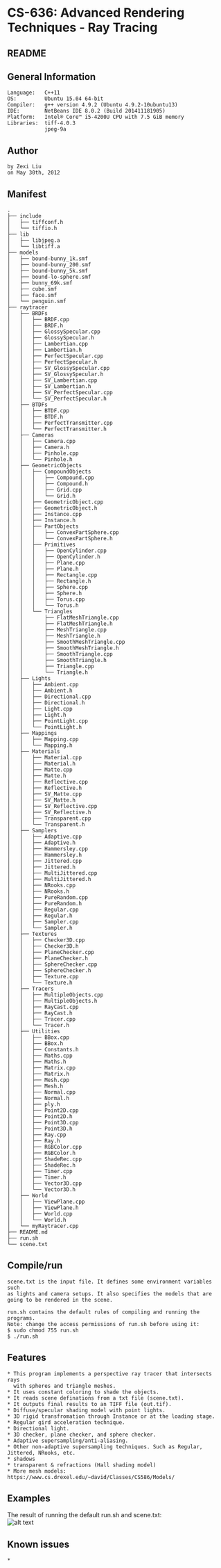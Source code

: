 CS-636: Advanced Rendering Techniques - Ray Tracing
===================================================

README
------
       
General Information
-------------------
    Language:	C++11
    OS:	        Ubuntu 15.04 64-bit  
    Compiler:	g++ version 4.9.2 (Ubuntu 4.9.2-10ubuntu13)  
    IDE:        NetBeans IDE 8.0.2 (Build 201411181905)  
    Platform:   Intel® Core™ i5-4200U CPU with 7.5 GiB memory  
    Libraries:  tiff-4.0.3
                jpeg-9a
    
Author
------

    by Zexi Liu  
    on May 30th, 2012
    
Manifest
--------

    .
    ├── include
    │   ├── tiffconf.h
    │   └── tiffio.h
    ├── lib
    │   ├── libjpeg.a
    │   └── libtiff.a
    ├── models
    │   ├── bound-bunny_1k.smf
    │   ├── bound-bunny_200.smf
    │   ├── bound-bunny_5k.smf
    │   ├── bound-lo-sphere.smf
    │   ├── bunny_69k.smf
    │   ├── cube.smf
    │   ├── face.smf
    │   └── penguin.smf
    ├── raytracer
    │   ├── BRDFs
    │   │   ├── BRDF.cpp
    │   │   ├── BRDF.h
    │   │   ├── GlossySpecular.cpp
    │   │   ├── GlossySpecular.h
    │   │   ├── Lambertian.cpp
    │   │   ├── Lambertian.h
    │   │   ├── PerfectSpecular.cpp
    │   │   ├── PerfectSpecular.h
    │   │   ├── SV_GlossySpecular.cpp
    │   │   ├── SV_GlossySpecular.h
    │   │   ├── SV_Lambertian.cpp
    │   │   ├── SV_Lambertian.h
    │   │   ├── SV_PerfectSpecular.cpp
    │   │   └── SV_PerfectSpecular.h
    │   ├── BTDFs
    │   │   ├── BTDF.cpp
    │   │   ├── BTDF.h
    │   │   ├── PerfectTransmitter.cpp
    │   │   └── PerfectTransmitter.h
    │   ├── Cameras
    │   │   ├── Camera.cpp
    │   │   ├── Camera.h
    │   │   ├── Pinhole.cpp
    │   │   └── Pinhole.h
    │   ├── GeometricObjects
    │   │   ├── CompoundObjects
    │   │   │   ├── Compound.cpp
    │   │   │   ├── Compound.h
    │   │   │   ├── Grid.cpp
    │   │   │   └── Grid.h
    │   │   ├── GeometricObject.cpp
    │   │   ├── GeometricObject.h
    │   │   ├── Instance.cpp
    │   │   ├── Instance.h
    │   │   ├── PartObjects
    │   │   │   ├── ConvexPartSphere.cpp
    │   │   │   └── ConvexPartSphere.h
    │   │   ├── Primitives
    │   │   │   ├── OpenCylinder.cpp
    │   │   │   ├── OpenCylinder.h
    │   │   │   ├── Plane.cpp
    │   │   │   ├── Plane.h
    │   │   │   ├── Rectangle.cpp
    │   │   │   ├── Rectangle.h
    │   │   │   ├── Sphere.cpp
    │   │   │   ├── Sphere.h
    │   │   │   ├── Torus.cpp
    │   │   │   └── Torus.h
    │   │   └── Triangles
    │   │       ├── FlatMeshTriangle.cpp
    │   │       ├── FlatMeshTriangle.h
    │   │       ├── MeshTriangle.cpp
    │   │       ├── MeshTriangle.h
    │   │       ├── SmoothMeshTriangle.cpp
    │   │       ├── SmoothMeshTriangle.h
    │   │       ├── SmoothTriangle.cpp
    │   │       ├── SmoothTriangle.h
    │   │       ├── Triangle.cpp
    │   │       └── Triangle.h
    │   ├── Lights
    │   │   ├── Ambient.cpp
    │   │   ├── Ambient.h
    │   │   ├── Directional.cpp
    │   │   ├── Directional.h
    │   │   ├── Light.cpp
    │   │   ├── Light.h
    │   │   ├── PointLight.cpp
    │   │   └── PointLight.h
    │   ├── Mappings
    │   │   ├── Mapping.cpp
    │   │   └── Mapping.h
    │   ├── Materials
    │   │   ├── Material.cpp
    │   │   ├── Material.h
    │   │   ├── Matte.cpp
    │   │   ├── Matte.h
    │   │   ├── Reflective.cpp
    │   │   ├── Reflective.h
    │   │   ├── SV_Matte.cpp
    │   │   ├── SV_Matte.h
    │   │   ├── SV_Reflective.cpp
    │   │   ├── SV_Reflective.h
    │   │   ├── Transparent.cpp
    │   │   └── Transparent.h
    │   ├── Samplers
    │   │   ├── Adaptive.cpp
    │   │   ├── Adaptive.h
    │   │   ├── Hammersley.cpp
    │   │   ├── Hammersley.h
    │   │   ├── Jittered.cpp
    │   │   ├── Jittered.h
    │   │   ├── MultiJittered.cpp
    │   │   ├── MultiJittered.h
    │   │   ├── NRooks.cpp
    │   │   ├── NRooks.h
    │   │   ├── PureRandom.cpp
    │   │   ├── PureRandom.h
    │   │   ├── Regular.cpp
    │   │   ├── Regular.h
    │   │   ├── Sampler.cpp
    │   │   └── Sampler.h
    │   ├── Textures
    │   │   ├── Checker3D.cpp
    │   │   ├── Checker3D.h
    │   │   ├── PlaneChecker.cpp
    │   │   ├── PlaneChecker.h
    │   │   ├── SphereChecker.cpp
    │   │   ├── SphereChecker.h
    │   │   ├── Texture.cpp
    │   │   └── Texture.h
    │   ├── Tracers
    │   │   ├── MultipleObjects.cpp
    │   │   ├── MultipleObjects.h
    │   │   ├── RayCast.cpp
    │   │   ├── RayCast.h
    │   │   ├── Tracer.cpp
    │   │   └── Tracer.h
    │   ├── Utilities
    │   │   ├── BBox.cpp
    │   │   ├── BBox.h
    │   │   ├── Constants.h
    │   │   ├── Maths.cpp
    │   │   ├── Maths.h
    │   │   ├── Matrix.cpp
    │   │   ├── Matrix.h
    │   │   ├── Mesh.cpp
    │   │   ├── Mesh.h
    │   │   ├── Normal.cpp
    │   │   ├── Normal.h
    │   │   ├── ply.h
    │   │   ├── Point2D.cpp
    │   │   ├── Point2D.h
    │   │   ├── Point3D.cpp
    │   │   ├── Point3D.h
    │   │   ├── Ray.cpp
    │   │   ├── Ray.h
    │   │   ├── RGBColor.cpp
    │   │   ├── RGBColor.h
    │   │   ├── ShadeRec.cpp
    │   │   ├── ShadeRec.h
    │   │   ├── Timer.cpp
    │   │   ├── Timer.h
    │   │   ├── Vector3D.cpp
    │   │   └── Vector3D.h
    │   ├── World
    │   │   ├── ViewPlane.cpp
    │   │   ├── ViewPlane.h
    │   │   ├── World.cpp
    │   │   └── World.h
    │   └── myRaytracer.cpp
    ├── README.md
    ├── run.sh
    └── scene.txt


Compile/run
-----------

    scene.txt is the input file. It defines some environment variables such
    as lights and camera setups. It also specifies the models that are
    going to be rendered in the scene.

    run.sh contains the default rules of compiling and running the programs.  
    Note: change the access permissions of run.sh before using it:  
    $ sudo chmod 755 run.sh  
    $ ./run.sh  

Features
--------

    * This program implements a perspective ray tracer that intersects rays 
      with spheres and triangle meshes.
    * It uses constant coloring to shade the objects.
    * It reads scene definations from a txt file (scene.txt).
    * It outputs final results to an TIFF file (out.tif).
    * Diffuse/specular shading model with point lights.
    * 3D rigid transfromation through Instance or at the loading stage.
    * Regular gird acceleration technique.
    * Directional light.
    * 3D checker, plane checker, and sphere checker.
    * Adaptive supersampling/anti-aliasing.
    * Other non-adaptive supersampling techniques. Such as Regular, Jittered, NRooks, etc.
    * shadows
    * transparent & refractions (Hall shading model)
    * More mesh models: https://www.cs.drexel.edu/~david/Classes/CS586/Models/
    
Examples
--------
The result of running the default run.sh and scene.txt:  
![alt text](out.png "out.png")

Known issues
------------

    * 